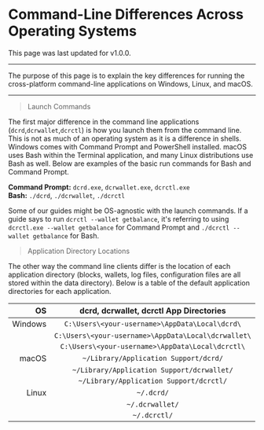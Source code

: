 # Command-Line Differences Across Operating Systems 

This page was last updated for v1.0.0.

---

The purpose of this page is to explain the key differences for running the cross-platform command-line applications on Windows, Linux, and macOS.

---

> Launch Commands

The first major difference in the command line applications (`dcrd`,`dcrwallet`,`dcrctl`) is how you launch them from the command line. This is not as much of an operating system as it is a difference in shells. Windows comes with Command Prompt and PowerShell installed. macOS uses Bash within the Terminal application, and many Linux distributions use Bash as well. Below are examples of the basic run commands for Bash and Command Prompt.

**Command Prompt:** `dcrd.exe`, `dcrwallet.exe`, `dcrctl.exe` <br />
**Bash:** `./dcrd`, `./dcrwallet`, `./dcrctl`

Some of our guides might be OS-agnostic with the launch commands. If a guide says to run `dcrctl --wallet getbalance`, it's referring to using `dcrctl.exe --wallet getbalance` for Command Prompt and `./dcrctl --wallet getbalance` for Bash.

> Application Directory Locations

The other way the command line clients differ is the location of each application directory (blocks, wallets, log files, configuration files are all stored within the data directory). Below is a table of the default application directories for each application. 

| OS      | dcrd, dcrwallet, dcrctl App Directories             |
| -------:|:---------------------------------------------------:|
| Windows | `C:\Users\<your-username>\AppData\Local\dcrd\`      |
|         | `C:\Users\<your-username>\AppData\Local\dcrwallet\` |
|         | `C:\Users\<your-username>\AppData\Local\dcrctl\`    |
| macOS   | `~/Library/Application Support/dcrd/`               |
|         | `~/Library/Application Support/dcrwallet/`          |
|         | `~/Library/Application Support/dcrctl/`             |
| Linux   | `~/.dcrd/`                                          |
|         | `~/.dcrwallet/`                                     |
|         | `~/.dcrctl/`                                        |
